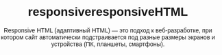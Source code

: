 # responsiveresponsiveHTML
Responsive HTML (адаптивный HTML) — это подход к веб-разработке, при котором сайт автоматически подстраивается под разные размеры экранов и устройства (ПК, планшеты, смартфоны).




<!DOCTYPE html>
<html lang="en">
<head>
    <meta charset="UTF-8">
    <meta name="viewport" content="width=device-width, initial-scale=1.0">
    <title>Responsive Design</title>
    <style>
        body {
            font-family: Arial, sans-serif;
            margin: 0;
            padding: 0;
            text-align: center;
        }
        
        .container {
            display: flex;
            flex-wrap: wrap;
            justify-content: center;
        }
        
        .box {
            width: 300px;
            margin: 10px;
            padding: 20px;
            background-color: lightblue;
        }

        /* Медиа-запрос для мобильных устройств */
        @media (max-width: 600px) {
            .box {
                width: 100%; /* Блоки занимают всю ширину экрана */
            }
        }
    </style>
</head>
<body>

    <h1>Пример адаптивного HTML</h1>
    <div class="container">
        <div class="box">Блок 1</div>
        <div class="box">Блок 2</div>
        <div class="box">Блок 3</div>
    </div>

</body>
</html>
